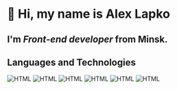 # 👋 Hi, my name is **Alex Lapko**
## I'm *Front-end developer* from Minsk.
## Languages and Technologies
![HTML](https://img.shields.io/badge/-JAVASCRIPT-black?style=flat-square&logo=javascript)
![HTML](https://img.shields.io/badge/-REACTJS-black?style=flat-square&logo=react)
![HTML](https://img.shields.io/badge/-TYPESCRIPT-black?style=flat-square&logo=typescript)
![HTML](https://img.shields.io/badge/-REDUX-black?style=flat-square&logo=redux)
![HTML](https://img.shields.io/badge/-HTML-black?style=flat-square&logo=html5)
![HTML](https://img.shields.io/badge/-CSS-black?style=flat-square&logo=css3)
<!--
**marmon179/marmon179** is a ✨ _special_ ✨ repository because its `README.md` (this file) appears on your GitHub profile.

Here are some ideas to get you started:

- 🔭 I’m currently working on ...
- 🌱 I’m currently learning ...
- 👯 I’m looking to collaborate on ...
- 🤔 I’m looking for help with ...
- 💬 Ask me about ...
- 📫 How to reach me: ...
- 😄 Pronouns: ...
- ⚡ Fun fact: ...
-->
